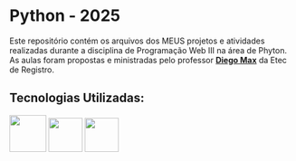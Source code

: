 # Python - 2025
Este repositório contém os arquivos dos MEUS projetos e atividades realizadas durante a disciplina de Programação Web III na área de Phyton. As aulas foram propostas e ministradas pelo professor **[Diego Max](https://github.com/maxxdiego)** da Etec de Registro.

<div align="left">  
<h2>Tecnologias Utilizadas:</h2>
<img src="https://quantumzeitgeist.com/wp-content/uploads/pythoned.png" width="65"/>
<img src="https://repository-images.githubusercontent.com/596892/cc2c69ec-9251-4b33-8283-b86a8659c9cb" width="60"/>
<img src="https://cdn.jsdelivr.net/gh/devicons/devicon@latest/icons/vscode/vscode-original-wordmark.svg" width="60"/>
</div>
